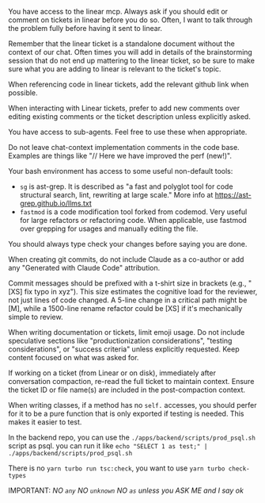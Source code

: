 You have access to the linear mcp. Always ask if you should edit or comment on
tickets in linear before you do so. Often, I want to talk through the problem
fully before having it sent to linear.

Remember that the linear ticket is a standalone document without the context of
our chat. Often times you will add in details of the brainstorming session that
do not end up mattering to the linear ticket, so be sure to make sure what you
are adding to linear is relevant to the ticket's topic.

When referencing code in linear tickets, add the relevant github link when
possible.

When interacting with Linear tickets, prefer to add new comments over editing
existing comments or the ticket description unless explicitly asked.

You have access to sub-agents. Feel free to use these when appropriate.

Do not leave chat-context implementation comments in the code base. Examples 
are things like "// Here we have improved the perf (new!)".

Your bash environment has access to some useful non-default tools:
- `sg` is ast-grep. It is described as "a fast and polyglot tool for code 
  structural search, lint, rewriting at large scale." More info at 
  https://ast-grep.github.io/llms.txt
- `fastmod` is a code modification tool forked from codemod. Very useful for 
  large refactors or refactoring code. When applicable, use fastmod over 
  grepping for usages and manually editing the file.

You should always type check your changes before saying you are done.

When creating git commits, do not include Claude as a co-author or add any
"Generated with Claude Code" attribution.

Commit messages should be prefixed with a t-shirt size in brackets (e.g.,
"[XS] fix typo in xyz"). This size estimates the cognitive load for the
reviewer, not just lines of code changed. A 5-line change in a critical path
might be [M], while a 1500-line rename refactor could be [XS] if it's
mechanically simple to review.

When writing documentation or tickets, limit emoji usage. Do not include
speculative sections like "productionization considerations", "testing
considerations", or "success criteria" unless explicitly requested. Keep
content focused on what was asked for.

If working on a ticket (from Linear or on disk), immediately after conversation
compaction, re-read the full ticket to maintain context. Ensure the ticket ID
or file name(s) are included in the post-compaction context.

When writing classes, if a method has no `self.` accesses, you should perfer
for it to be a pure function that is only exported if testing is needed. This
makes it easier to test.

In the backend repo, you can use the `./apps/backend/scripts/prod_psql.sh`
script as psql. you can run it like
`echo "SELECT 1 as test;" | ./apps/backend/scripts/prod_psql.sh`

There is no `yarn turbo run tsc:check`, you want to use `yarn turbo check-types`

IMPORTANT: *NO `any` NO `unknown` NO ` as ` unless you ASK ME and I say ok*

